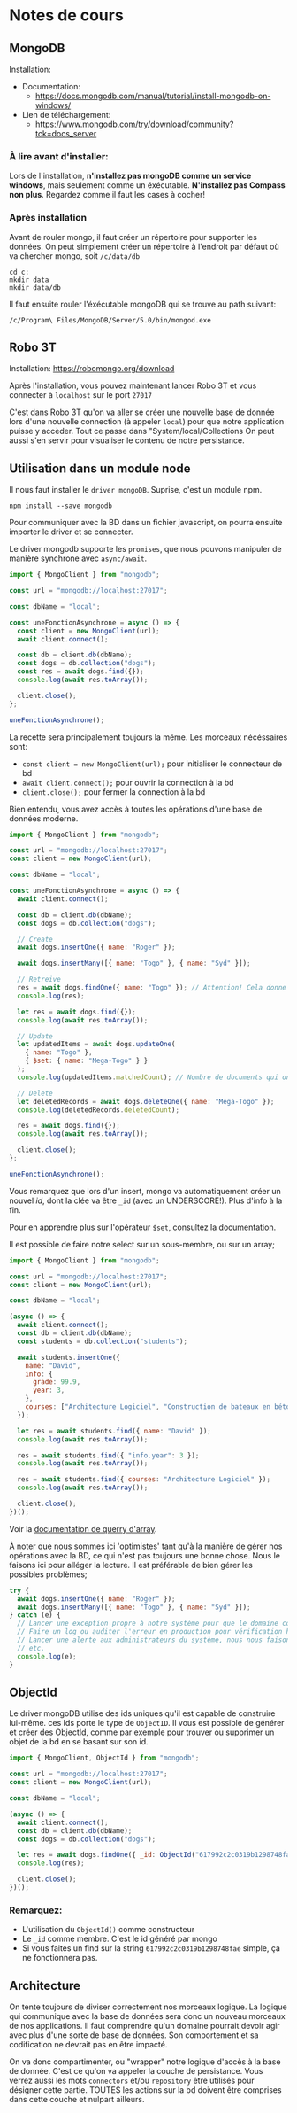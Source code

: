# Notes de cours

## MongoDB

Installation:

- Documentation:
  - https://docs.mongodb.com/manual/tutorial/install-mongodb-on-windows/
- Lien de téléchargement:
  - https://www.mongodb.com/try/download/community?tck=docs_server

### À lire avant d'installer:

Lors de l'installation, **n'installez pas mongoDB comme un service windows**, mais seulement comme un éxécutable. **N'installez pas Compass non plus**. Regardez comme il faut les cases à cocher!

### Après installation

Avant de rouler mongo, il faut créer un répertoire pour supporter les données. On peut simplement créer un répertoire à l'endroit par défaut où va chercher mongo, soit `/c/data/db`

```
cd c:
mkdir data
mkdir data/db
```

Il faut ensuite rouler l'éxécutable mongoDB qui se trouve au path suivant:

```
/c/Program\ Files/MongoDB/Server/5.0/bin/mongod.exe
```

## Robo 3T

Installation: https://robomongo.org/download

Après l'installation, vous pouvez maintenant lancer Robo 3T et vous connecter à `localhost` sur le port `27017`

C'est dans Robo 3T qu'on va aller se créer une nouvelle base de donnée lors d'une nouvelle connection (à appeler `local`) pour que notre application puisse y accèder. Tout ce passe dans "System/local/Collections On peut aussi s'en servir pour visualiser le contenu de notre persistance.

## Utilisation dans un module node

Il nous faut installer le `driver mongoDB`. Suprise, c'est un module npm.

```
npm install --save mongodb
```

Pour communiquer avec la BD dans un fichier javascript, on pourra ensuite importer le driver et se connecter.

Le driver mongodb supporte les `promises`, que nous pouvons manipuler de manière synchrone avec `async/await`.

```javascript
import { MongoClient } from "mongodb";

const url = "mongodb://localhost:27017";

const dbName = "local";

const uneFonctionAsynchrone = async () => {
  const client = new MongoClient(url);
  await client.connect();

  const db = client.db(dbName);
  const dogs = db.collection("dogs");
  const res = await dogs.find({});
  console.log(await res.toArray());

  client.close();
};

uneFonctionAsynchrone();
```

La recette sera principalement toujours la même. Les morceaux nécéssaires sont:

- `const client = new MongoClient(url);` pour initialiser le connecteur de bd
- `await client.connect();` pour ouvrir la connection à la bd
- `client.close();` pour fermer la connection à la bd

Bien entendu, vous avez accès à toutes les opérations d'une base de données moderne.

```javascript
import { MongoClient } from "mongodb";

const url = "mongodb://localhost:27017";
const client = new MongoClient(url);

const dbName = "local";

const uneFonctionAsynchrone = async () => {
  await client.connect();

  const db = client.db(dbName);
  const dogs = db.collection("dogs");

  // Create
  await dogs.insertOne({ name: "Roger" });

  await dogs.insertMany([{ name: "Togo" }, { name: "Syd" }]);

  // Retreive
  res = await dogs.findOne({ name: "Togo" }); // Attention! Cela donne l'élément directement
  console.log(res);

  let res = await dogs.find({});
  console.log(await res.toArray());

  // Update
  let updatedItems = await dogs.updateOne(
    { name: "Togo" },
    { $set: { name: "Mega-Togo" } }
  );
  console.log(updatedItems.matchedCount); // Nombre de documents qui ont été modifiés

  // Delete
  let deletedRecords = await dogs.deleteOne({ name: "Mega-Togo" });
  console.log(deletedRecords.deletedCount);

  res = await dogs.find({});
  console.log(await res.toArray());

  client.close();
};

uneFonctionAsynchrone();
```

Vous remarquez que lors d'un insert, mongo va automatiquement créer un nouvel _id_, dont la clée va être `_id` (avec un UNDERSCORE!). Plus d'info à la fin.

Pour en apprendre plus sur l'opérateur `$set`, consultez la [documentation](https://docs.mongodb.com/manual/reference/operator/update/set/#up._S_set).

Il est possible de faire notre select sur un sous-membre, ou sur un array;

```javascript
import { MongoClient } from "mongodb";

const url = "mongodb://localhost:27017";
const client = new MongoClient(url);

const dbName = "local";

(async () => {
  await client.connect();
  const db = client.db(dbName);
  const students = db.collection("students");

  await students.insertOne({
    name: "David",
    info: {
      grade: 99.9,
      year: 3,
    },
    courses: ["Architecture Logiciel", "Construction de bateaux en béton"],
  });

  let res = await students.find({ name: "David" });
  console.log(await res.toArray());

  res = await students.find({ "info.year": 3 });
  console.log(await res.toArray());

  res = await students.find({ courses: "Architecture Logiciel" });
  console.log(await res.toArray());

  client.close();
})();
```

Voir la [documentation de querry d'array](https://docs.mongodb.com/manual/tutorial/query-arrays/).

À noter que nous sommes ici 'optimistes' tant qu'à la manière de gérer nos opérations avec la BD, ce qui n'est pas toujours une bonne chose. Nous le faisons ici pour alléger la lecture. Il est préférable de bien gérer les possibles problèmes;

```javascript
try {
  await dogs.insertOne({ name: "Roger" });
  await dogs.insertMany([{ name: "Togo" }, { name: "Syd" }]);
} catch (e) {
  // Lancer une exception propre à notre système pour que le domaine comprenne qu'il y a eu une erreur
  // Faire un log ou auditer l'erreur en production pour vérification humaine
  // Lancer une alerte aux administrateurs du système, nous nous faisons peut-être attaquer
  // etc.
  console.log(e);
}
```

## ObjectId

Le driver mongoDB utilise des ids uniques qu'il est capable de construire lui-même. ces Ids porte le type de `ObjectID`. Il vous est possible de générer et créer des ObjectId, comme par exemple pour trouver ou supprimer un objet de la bd en se basant sur son id.

```javascript
import { MongoClient, ObjectId } from "mongodb";

const url = "mongodb://localhost:27017";
const client = new MongoClient(url);

const dbName = "local";

(async () => {
  await client.connect();
  const db = client.db(dbName);
  const dogs = db.collection("dogs");

  let res = await dogs.findOne({ _id: ObjectId("617992c2c0319b1298748fae") });
  console.log(res);

  client.close();
})();
```

### Remarquez:

- L'utilisation du `ObjectId()` comme constructeur
- Le `_id` comme membre. C'est le id généré par mongo
- Si vous faites un find sur la string `617992c2c0319b1298748fae` simple, ça ne fonctionnera pas.

## Architecture

On tente toujours de diviser correctement nos morceaux logique. La logique qui communique avec la base de données sera donc un nouveau morceaux de nos applications. Il faut comprendre qu'un domaine pourrait devoir agir avec plus d'une sorte de base de données. Son comportement et sa codification ne devrait pas en être impacté.

On va donc compartimenter, ou "wrapper" notre logique d'accès à la base de donnée. C'est ce qu'on va appeler la couche de persistance. Vous verrez aussi les mots `connectors` et/ou `repository` être utilisés pour désigner cette partie. TOUTES les actions sur la bd doivent être comprises dans cette couche et nulpart ailleurs.
